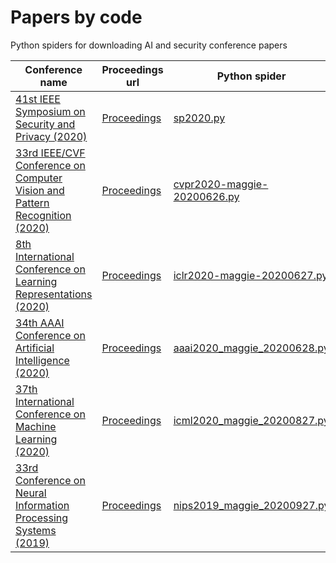 # Papers by code
Python spiders for downloading AI and security conference papers

|Conference name|Proceedings url|Python spider|Notes|
|---------------------|-------------------|---------------------|-----|
|[41st IEEE Symposium on Security and Privacy (2020)](http://www.ieee-security.org/TC/SP2020/index.html)|[Proceedings](https://www.computer.org/csdl/proceedings/sp/2020/1dAAQaOrrva)|[sp2020.py](https://github.com/xieldy/Papersbycode/blob/master/sp2020.py)|104 papers|
|[33rd IEEE/CVF Conference on Computer Vision and Pattern Recognition (2020)](http://cvpr2020.thecvf.com/)|[Proceedings](http://openaccess.thecvf.com/CVPR2020.py)|[cvpr2020-maggie-20200626.py](https://github.com/MaggieHMD/Papersbycode/blob/master/cvpr2020-maggie-20200626.py)|1467 papers|
|[8th International Conference on Learning Representations (2020)](https://iclr.cc/Conferences/2020)|[Proceedings](https://iclr.cc/virtual_2020/papers.html?filter=keywords&search=)|[iclr2020-maggie-20200627.py](https://github.com/MaggieHMD/Papersbycode/blob/master/iclr2020-maggie-20200627.py)|687 papers|
|[34th AAAI Conference on Artificial Intelligence (2020)](https://aaai.org/Conferences/AAAI-20/)|[Proceedings](https://aaai.org/Library/AAAI/aaai20contents.php)|[aaai2020_maggie_20200628.py](https://github.com/MaggieHMD/Papersbycode/blob/master/aaai2020_maggie_20200628.py)|1591 papers|
|[37th International Conference on Machine Learning (2020)](https://icml.cc/Conferences/2020)|[Proceedings](https://icml.cc/virtual/2020/papers.html?filter=keywords)|[icml2020_maggie_20200827.py](https://github.com/MaggieHMD/Papersbycode/blob/master/icml2020_maggie_20200827.py)|1084 papers|
|[33rd Conference on Neural Information Processing Systems (2019)](https://neurips.cc/Conferences/2019)|[Proceedings](https://papers.nips.cc/book/advances-in-neural-information-processing-systems-32-2019)|[nips2019_maggie_20200927.py](https://github.com/MaggieHMD/Papersbycode/blob/master/nips2019_maggie_20200927.py)|1425 papers|
